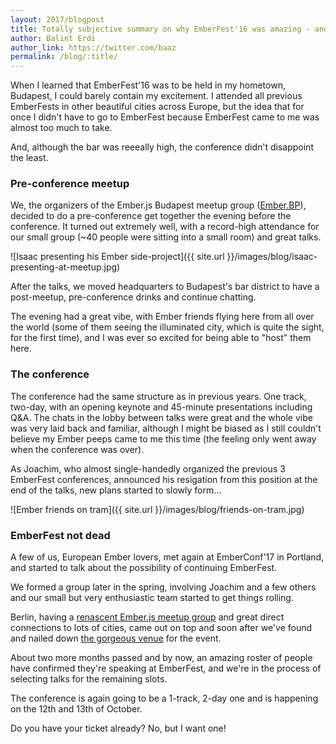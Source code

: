 ```yaml
---
layout: 2017/blogpost
title: Totally subjective summary on why EmberFest'16 was amazing - and why EmberFest'17 will be
author: Balint Erdi
author_link: https://twitter.com/baaz
permalink: /blog/:title/
---
```


When I learned that EmberFest'16 was to be held in my hometown, Budapest, I
could barely contain my excitement. I attended all previous EmberFests in other
beautiful cities across Europe, but the idea that for once I didn't have to go to
EmberFest because EmberFest came to me was almost too much to take.

And, although the bar was reeeally high, the conference didn't disappoint the
least.

### Pre-conference meetup

We, the organizers of the Ember.js Budapest meetup group
([Ember.BP][ember.bp]), decided to do a pre-conference get together the evening
before the conference. It turned out extremely well, with a record-high
attendance for our small group (~40 people were sitting into a small room) and
great talks.

![Isaac presenting his Ember side-project]({{ site.url }}/images/blog/isaac-presenting-at-meetup.jpg)

After the talks, we moved headquarters to Budapest's bar district to have a
post-meetup, pre-conference drinks and continue chatting.

The evening had a great vibe, with Ember friends flying here from all over the
world (some of them seeing the illuminated city, which is quite the sight, for
the first time), and I was ever so excited for being able to "host" them here.

### The conference

The conference had the same structure as in previous years. One track, two-day,
with an opening keynote and 45-minute presentations including Q&A. The chats in
the lobby between talks were great and the whole vibe was very laid back and
familiar, although I might be biased as I still couldn't believe my Ember peeps
came to me this time (the feeling only went away when the conference was over).

As Joachim, who almost single-handedly organized the previous 3 EmberFest
conferences, announced his resigation from this position at the end of the
talks, new plans started to slowly form...

![Ember friends on tram]({{ site.url }}/images/blog/friends-on-tram.jpg)

### EmberFest not dead

A few of us, European Ember lovers, met again at EmberConf'17 in Portland, and
started to talk about the possibility of continuing EmberFest.

We formed a group later in the spring, involving Joachim and a few others and
our small but very enthusiastic team started to get things rolling.

Berlin, having a [renascent Ember.js meetup group][ember-berlin] and great
direct connections to lots of cities, came out on top and soon after we've
found and nailed down [the gorgeous venue][villa] for the event.

About two more months passed and by now, an amazing roster of people have
confirmed they're speaking at EmberFest, and we're in the process of selecting
talks for the remaining slots.

The conference is again going to be a 1-track, 2-day one and is happening on
the 12th and 13th of October.

Do you have your ticket already?
<tito-button event="emberfest/emberfest-2017">No, but I want one!</tito-button>

[villa]: http://www.elisabeth.berlin/
[ember.bp]: https://www.meetup.com/ember-bp/
[ember-berlin]: https://www.meetup.com/Ember-js-Berlin/
